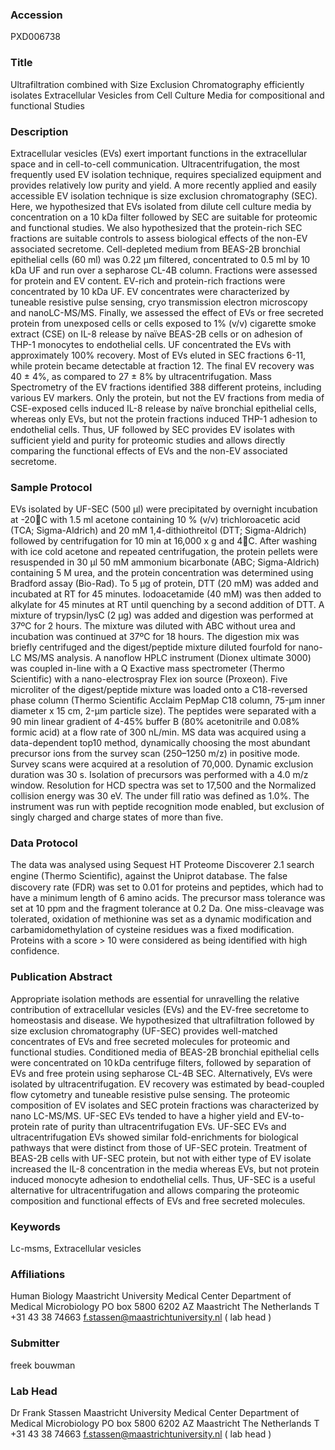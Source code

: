 ### Accession
PXD006738

### Title
Ultrafiltration combined with Size Exclusion Chromatography efficiently isolates Extracellular Vesicles from Cell Culture Media for compositional and functional Studies

### Description
Extracellular vesicles (EVs) exert important functions in the extracellular space and in cell-to-cell communication. Ultracentrifugation, the most frequently used EV isolation technique, requires specialized equipment and provides relatively low purity and yield. A more recently applied and easily accessible EV isolation technique is size exclusion chromatography (SEC). Here, we hypothesized that EVs isolated from dilute cell culture media by concentration on a 10 kDa filter followed by SEC are suitable for proteomic and functional studies. We also hypothesized that the protein-rich SEC fractions are suitable controls to assess biological effects of the non-EV associated secretome. Cell-depleted medium from BEAS-2B bronchial epithelial cells (60 ml) was 0.22 µm filtered, concentrated to 0.5 ml by 10 kDa UF and run over a sepharose CL-4B column. Fractions were assessed for protein and EV content. EV-rich and protein-rich fractions were concentrated by 10 kDa UF. EV concentrates were characterized by tuneable resistive pulse sensing, cryo transmission electron microscopy and nanoLC-MS/MS. Finally, we assessed the effect of EVs or free secreted protein from unexposed cells or cells exposed to 1% (v/v) cigarette smoke extract (CSE) on IL-8 release by naïve BEAS-2B cells or on adhesion of THP-1 monocytes to endothelial cells. UF concentrated the EVs with approximately 100% recovery. Most of EVs eluted in SEC fractions 6-11, while protein became detectable at fraction 12. The final EV recovery was 40 ± 4%, as compared to 27 ± 8% by ultracentrifugation. Mass Spectrometry of the EV fractions identified 388 different proteins, including various EV markers. Only the protein, but not the EV fractions from media of CSE-exposed cells induced IL-8 release by naïve bronchial epithelial cells, whereas only EVs, but not the protein fractions induced THP-1 adhesion to endothelial cells. Thus, UF followed by SEC provides EV isolates with sufficient yield and purity for proteomic studies and allows directly comparing the functional effects of EVs and the non-EV associated secretome.

### Sample Protocol
EVs isolated by UF-SEC (500 µl) were precipitated by overnight incubation at -20C with 1.5 ml acetone containing 10 % (v/v) trichloroacetic acid (TCA; Sigma-Aldrich) and 20 mM 1,4-dithiothreitol (DTT; Sigma-Aldrich) followed by centrifugation for 10 min at 16,000 x g and 4C. After washing with ice cold acetone and repeated centrifugation, the protein pellets were resuspended in 30 µl 50 mM ammonium bicarbonate (ABC; Sigma-Aldrich) containing 5 M urea, and the protein concentration was determined using Bradford assay (Bio-Rad). To 5 µg of protein, DTT (20 mM) was added and incubated at RT for 45 minutes. Iodoacetamide (40 mM) was then added to alkylate for 45 minutes at RT until quenching by a second addition of DTT. A mixture of trypsin/lysC (2 µg) was added and digestion was performed at 37ºC for 2 hours. The mixture was diluted with ABC without urea and incubation was continued at 37ºC for 18 hours. The digestion mix was briefly centrifuged and the digest/peptide mixture diluted fourfold for nano-LC MS/MS analysis. A nanoflow HPLC instrument (Dionex ultimate 3000) was coupled in-line with a Q Exactive mass spectrometer (Thermo Scientific) with a nano-electrospray Flex ion source (Proxeon). Five microliter of the digest/peptide mixture was loaded onto a C18-reversed phase column (Thermo Scientific Acclaim PepMap C18 column, 75-μm inner diameter x 15 cm, 2-μm particle size). The peptides were separated with a 90 min linear gradient of 4-45% buffer B (80% acetonitrile and 0.08% formic acid) at a flow rate of 300 nL/min. MS data was acquired using a data-dependent top10 method, dynamically choosing the most abundant precursor ions from the survey scan (250–1250 m/z) in positive mode. Survey scans were acquired at a resolution of 70,000. Dynamic exclusion duration was 30 s. Isolation of precursors was performed with a 4.0 m/z window. Resolution for HCD spectra was set to 17,500 and the Normalized collision energy was 30 eV. The under fill ratio was defined as 1.0%. The instrument was run with peptide recognition mode enabled, but exclusion of singly charged and charge states of more than five.

### Data Protocol
The data was analysed using Sequest HT Proteome Discoverer 2.1 search engine (Thermo Scientiﬁc), against the Uniprot database. The false discovery rate (FDR) was set to 0.01 for proteins and peptides, which had to have a minimum length of 6 amino acids. The precursor mass tolerance was set at 10 ppm and the fragment tolerance at 0.2 Da. One miss-cleavage was tolerated, oxidation of methionine was set as a dynamic modification and carbamidomethylation of cysteine residues was a fixed modification. Proteins with a score > 10 were considered as being identified with high confidence.

### Publication Abstract
Appropriate isolation methods are essential for unravelling the relative contribution of extracellular vesicles (EVs) and the EV-free secretome to homeostasis and disease. We hypothesized that ultrafiltration followed by size exclusion chromatography (UF-SEC) provides well-matched concentrates of EVs and free secreted molecules for proteomic and functional studies. Conditioned media of BEAS-2B bronchial epithelial cells were concentrated on 10&#x2009;kDa centrifuge filters, followed by separation of EVs and free protein using sepharose CL-4B SEC. Alternatively, EVs were isolated by ultracentrifugation. EV recovery was estimated by bead-coupled flow cytometry and tuneable resistive pulse sensing. The proteomic composition of EV isolates and SEC protein fractions was characterized by nano LC-MS/MS. UF-SEC EVs tended to have a higher yield and EV-to-protein rate of purity than ultracentrifugation EVs. UF-SEC EVs and ultracentrifugation EVs showed similar fold-enrichments for biological pathways that were distinct from those of UF-SEC protein. Treatment of BEAS-2B cells with UF-SEC protein, but not with either type of EV isolate increased the IL-8 concentration in the media whereas EVs, but not protein induced monocyte adhesion to endothelial cells. Thus, UF-SEC is a useful alternative for ultracentrifugation and allows comparing the proteomic composition and functional effects of EVs and free secreted molecules.

### Keywords
Lc-msms, Extracellular vesicles

### Affiliations
Human Biology
Maastricht University Medical Center Department of Medical Microbiology PO box 5800 6202 AZ Maastricht The Netherlands T +31 43 38 74663 f.stassen@maastrichtuniversity.nl ( lab head )

### Submitter
freek bouwman

### Lab Head
Dr Frank Stassen
Maastricht University Medical Center Department of Medical Microbiology PO box 5800 6202 AZ Maastricht The Netherlands T +31 43 38 74663 f.stassen@maastrichtuniversity.nl ( lab head )


